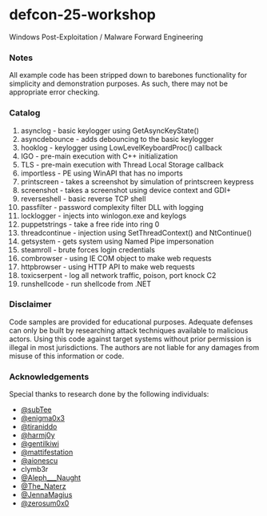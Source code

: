 # defcon-25-workshop
Windows Post-Exploitation / Malware Forward Engineering

### Notes

All example code has been stripped down to barebones functionality for simplicity and demonstration purposes. As such, there may not be appropriate error checking.

### Catalog

1. asynclog - basic keylogger using GetAsyncKeyState()
2. asyncdebounce - adds debouncing to the basic keylogger
3. hooklog - keylogger using LowLevelKeyboardProc() callback
4. IGO - pre-main execution with C++ initialization
5. TLS - pre-main execution with Thread Local Storage callback
6. importless - PE using WinAPI that has no imports
7. printscreen - takes a screenshot by simulation of printscreen keypress
8. screenshot - takes a screenshot using device context and GDI+
9. reverseshell - basic reverse TCP shell
10. passfilter - password complexity filter DLL with logging
11. locklogger - injects into winlogon.exe and keylogs
12. puppetstrings - take a free ride into ring 0
13. threadcontinue - injection using SetThreadContext() and NtContinue()
14. getsystem - gets system using Named Pipe impersonation
15. steamroll - brute forces login credentials
16. combrowser - using IE COM object to make web requests
17. httpbrowser - using HTTP API to make web requests
18. toxicserpent - log all network traffic, poison, port knock C2
19. runshellcode - run shellcode from .NET

### Disclaimer
Code samples are provided for educational purposes. Adequate defenses can only be built by researching attack techniques available to malicious actors. Using this code against target systems without prior permission is illegal in most jurisdictions. The authors are not liable for any damages from misuse of this information or code.

### Acknowledgements
Special thanks to research done by the following individuals:

- [@subTee](https://twitter.com/subTee)
- [@enigma0x3](https://twitter.com/enigma0x3)
- [@tiraniddo](https://twitter.com/tiraniddo)
- [@harmj0y](https://twitter.com/harmj0y)
- [@gentilkiwi](https://twitter.com/gentilkiwi)
- [@mattifestation](https://twitter.com/mattifestation)
- [@aionescu](https://twitter.com/aionescu)
- clymb3r
- [@Aleph_\__Naught](https://twitter.com/Aleph___Naught)
- [@The_Naterz](https://twitter.com/The_Naterz)
- [@JennaMagius](https://twitter.com/JennaMagius)
- [@zerosum0x0](https://twitter.com/zerosum0x0)
